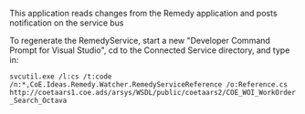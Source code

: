 ﻿This application reads changes from the Remedy application and posts notification on the service bus

To regenerate the RemedyService, start a new "Developer Command Prompt for Visual Studio", cd to the Connected Service directory, and type in:

`svcutil.exe /l:cs /t:code /n:*,CoE.Ideas.Remedy.Watcher.RemedyServiceReference /o:Reference.cs http://coetaars1.coe.ads/arsys/WSDL/public/coetaars2/COE_WOI_WorkOrder_Search_Octava`
